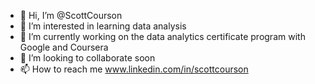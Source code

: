 - 👋 Hi, I’m @ScottCourson
- 👀 I’m interested in learning data analysis
- 🌱 I’m currently working on the data analytics certificate program with Google and Coursera
- 💞️ I’m looking to collaborate soon
- 📫 How to reach me www.linkedin.com/in/scottcourson 


<!---
ScottCourson/ScottCourson is a ✨ special ✨ repository because its `README.md` (this file) appears on your GitHub profile.
You can click the Preview link to take a look at your changes.
--->
